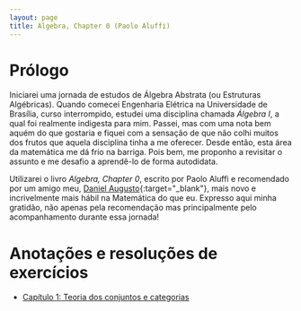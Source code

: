 ```yaml
---
layout: page
title: Algebra, Chapter 0 (Paolo Aluffi)
---
```


# Prólogo

Iniciarei uma jornada de estudos de Álgebra Abstrata (ou Estruturas Algébricas).
Quando comecei Engenharia Elétrica na Universidade de Brasília, curso
interrompido, estudei uma disciplina chamada *Álgebra I*, a qual foi realmente
indigesta para mim. Passei, mas com uma nota bem aquém do que gostaria e fiquei
com a sensação de que não colhi muitos dos frutos que aquela disciplina tinha a
me oferecer. Desde então, esta área da matemática me dá frio na barriga. Pois
bem, me proponho a revisitar o assunto e me desafio a aprendê-lo de forma
autodidata.

Utilizarei o livro *Algebra, Chapter 0*, escrito por Paolo Aluffi e recomendado
por um amigo meu, [Daniel Augusto][spectraldani]{:target="\_blank"}, mais novo e
incrivelmente mais hábil na Matemática do que eu. Expresso aqui minha gratidão,
não apenas pela recomendação mas principalmente pelo acompanhamento durante essa
jornada!

[spectraldani]: https://spectraldani.github.io/

# Anotações e resoluções de exercícios

* [Capítulo 1: Teoria dos conjuntos e categorias](capitulo-1)
